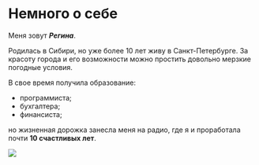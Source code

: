 # Немного о себе

Меня зовут **_Регина_**.

Родилась в Сибири, но уже более 10 лет живу в Санкт-Петербурге. За красоту города и его возможности можно простить довольно мерзкие погодные условия.

В свое время получила образование:
- программиста; 
- бухгалтера; 
- финансиста; 
 
 но жизненная дорожка занесла меня на радио, где я и проработала почти **10 счастливых лет**. 

 ![](IMG_2205.JPG)
